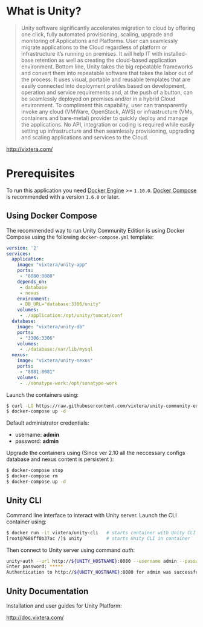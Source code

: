 # What is Unity?

> Unity software significantly accelerates migration to cloud by offering one click, fully automated provisioning, scaling, upgrade and monitoring of Applications and Platforms. User can seamlessly migrate applications to the Cloud regardless of platform or infrastructure it’s running on premises. It will help IT with installed-base retention as well as creating the cloud-based application environment. Bottom line, Unity takes the big repeatable frameworks and convert them into repeatable software that takes the labor out of the process. It uses visual, portable and reusable templates that are easily connected into deployment profiles based on development, operation and service requirements and, at the push of a button, can be seamlessly deployed on premises and/or in a hybrid Cloud environment. To compliment this capability, user can transparently invoke any cloud (VMWare, OpenStack, AWS) or infrastructure (VMs, containers and bare-metal) provider to quickly deploy and manage the applications. No API, integration or coding is required while easily setting up infrastructure and then seamlessly provisioning, upgrading and scaling applications and services to the Cloud.

http://vixtera.com/

# Prerequisites

To run this application you need [Docker Engine](https://www.docker.com/products/docker-engine) >= `1.10.0`. [Docker Compose](https://www.docker.com/products/docker-compose) is recommended with a version `1.6.0` or later.

## Using Docker Compose

The recommended way to run Unity Community Edition is using Docker Compose using the following `docker-compose.yml` template:

```yaml
version: '2'
services:
  application:
    image: "vixtera/unity-app"
    ports:
     - "8080:8080"
    depends_on:
     - database
     - nexus
    environment:
     - DB_URL="database:3306/unity"
    volumes:
     - ./application:/opt/unity/tomcat/conf
  database:
    image: "vixtera/unity-db"
    ports:
     - "3306:3306"
    volumes:
     - ./database:/var/lib/mysql
  nexus:
    image: "vixtera/unity-nexus"
    ports:
     - "8081:8081"     
    volumes:
     - ./sonatype-work:/opt/sonatype-work
```

Launch the containers using:

```bash
$ curl -LO https://raw.githubusercontent.com/vixtera/unity-community-edition/master/docker-compose.yml
$ docker-compose up -d
```

Default administrator credentials: 
 * username: **admin**
 * password: **admin**


Upgrade the containers using (Since ver 2.10 all the neccessary configs database and nexus content is persistent ):

```bash
$ docker-compose stop
$ docker-compose rm
$ docker-compose up -d
```


## Unity CLI

Command line interface to interact with Unity server. 
Launch the CLI container using:

```bash
$ docker run -it vixtera/unity-cli   # starts container with Unity CLI
[root@7686ff0b37ac /]$ unity         # starts Unity CLI in container
```

Then connect to Unity server using command *auth*:
```bash
unity>auth --url http://${UNITY_HOSTNAME}:8080 --username admin --password
Enter password: ***** 
Authentication to http://${UNITY_HOSTNAME}:8080 for admin was successful
```

## Unity Documentation

Installation and user guides for Unity Platform:

http://doc.vixtera.com/
